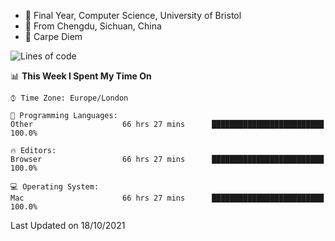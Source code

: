 - :school: Final Year, Computer Science, University of Bristol 
- :panda_face: From Chengdu, Sichuan, China
- :musical_keyboard: Carpe Diem

<!--START_SECTION:waka-->
![Lines of code](https://img.shields.io/badge/From%20Hello%20World%20I%27ve%20Written-115872%20lines%20of%20code-blue)

📊 **This Week I Spent My Time On** 

```text
⌚︎ Time Zone: Europe/London

💬 Programming Languages: 
Other                    66 hrs 27 mins      █████████████████████████   100.0%

🔥 Editors: 
Browser                  66 hrs 27 mins      █████████████████████████   100.0%

💻 Operating System: 
Mac                      66 hrs 27 mins      █████████████████████████   100.0%

```


 Last Updated on 18/10/2021
<!--END_SECTION:waka-->
